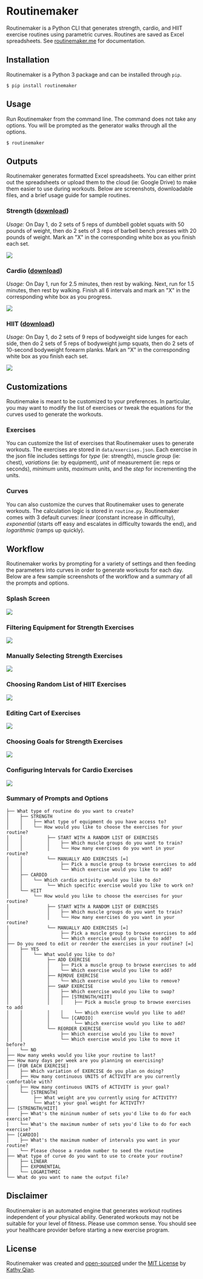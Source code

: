 # Routinemaker

Routinemaker is a Python CLI that generates strength, cardio, and HIIT exercise routines using parametric curves. Routines are saved as Excel spreadsheets. See [routinemaker.me](https://routinemaker.me) for documentation.

## Installation

Routinemaker is a Python 3 package and can be installed through `pip`.

`$ pip install routinemaker`

## Usage

Run Routinemaker from the command line. The command does not take any options. You will be prompted as the generator walks through all the options.

`$ routinemaker`

## Outputs

Routinemaker generates formatted Excel spreadsheets. You can either print out the spreadsheets or upload them to the cloud (ie: Google Drive) to make them easier to use during workouts. Below are screenshots, downloadable files, and a brief usage guide for sample routines.

### Strength ([download](https://raw.githubusercontent.com/kathyqian/routinemaker/master/docs/xlsx/strength.xlsx))

_Usage:_ On Day 1, do 2 sets of 5 reps of dumbbell goblet squats with 50 pounds of weight, then do 2 sets of 3 reps of barbell bench presses with 20 pounds of weight. Mark an "X" in the corresponding white box as you finish each set.

![](https://raw.githubusercontent.com/kathyqian/routinemaker/master/docs/img/strength.png)

### Cardio ([download](https://raw.githubusercontent.com/kathyqian/routinemaker/master/docs/xlsx/cardio.xlsx))

_Usage:_ On Day 1, run for 2.5 minutes, then rest by walking. Next, run for 1.5 minutes, then rest by walking. Finish all 6 intervals and mark an "X" in the corresponding white box as you progress.

![](https://raw.githubusercontent.com/kathyqian/routinemaker/master/docs/img/cardio.png)

### HIIT ([download](https://raw.githubusercontent.com/kathyqian/routinemaker/master/docs/xlsx/HIIT.xlsx))

_Usage:_ On Day 1, do 2 sets of 9 reps of bodyweight side lunges for each side, then do 2 sets of 5 reps of bodyweight jump squats, then do 2 sets of 10-second bodyweight forearm planks. Mark an "X" in the corresponding white box as you finish each set.

![](https://raw.githubusercontent.com/kathyqian/routinemaker/master/docs/img/HIIT.png)

## Customizations

Routinemake is meant to be customized to your preferences. In particular, you may want to modify the list of exercises or tweak the equations for the curves used to generate the workouts.

### Exercises

You can customize the list of exercises that Routinemaker uses to generate workouts. The exercises are stored in `data/exercises.json`. Each exercise in the json file includes settings for _type_ (ie: strength), muscle _group_ (ie: chest), _variations_ (ie: by equipment), _unit_ of measurement (ie: reps or seconds), _minimum_ units, _maximum_ units, and the _step_ for incrementing the units.

### Curves

You can also customize the curves that Routinemaker uses to generate workouts. The calculation logic is stored in `routine.py`. Routinemaker comes with 3 default curves: _linear_ (constant increase in difficulty), _exponential_ (starts off easy and escalates in difficulty towards the end), and _logarithmic_ (ramps up quickly).

## Workflow

Routinemaker works by prompting for a variety of settings and then feeding the parameters into curves in order to generate workouts for each day. Below are a few sample screenshots of the workflow and a summary of all the prompts and options.

### Splash Screen

![](https://raw.githubusercontent.com/kathyqian/routinemaker/master/docs/img/splashscreen.png)

### Filtering Equipment for Strength Exercises

![](https://raw.githubusercontent.com/kathyqian/routinemaker/master/docs/img/equipment.png)

### Manually Selecting Strength Exercises

![](https://raw.githubusercontent.com/kathyqian/routinemaker/master/docs/img/manualstrength.png)

### Choosing Random List of HIIT Exercises

![](https://raw.githubusercontent.com/kathyqian/routinemaker/master/docs/img/randomHIIT.png)

### Editing Cart of Exercises

![](https://raw.githubusercontent.com/kathyqian/routinemaker/master/docs/img/editcart.png)

### Choosing Goals for Strength Exercises

![](https://raw.githubusercontent.com/kathyqian/routinemaker/master/docs/img/strengthgoals.png)

### Configuring Intervals for Cardio Exercises

![](https://raw.githubusercontent.com/kathyqian/routinemaker/master/docs/img/configurecardio.png)

### Summary of Prompts and Options

```
├── What type of routine do you want to create?
│    ├── STRENGTH
│    │    ├── What type of equipment do you have access to?
│    │    └── How would you like to choose the exercises for your routine?
│    │         ├── START WITH A RANDOM LIST OF EXERCISES
│    │         │    ├── Which muscle groups do you want to train?
│    │         │    └── How many exercises do you want in your routine?
│    │         └── MANUALLY ADD EXERCISES [∞]
│    │              ├── Pick a muscle group to browse exercises to add
│    │              └── Which exercise would you like to add?
│    ├── CARDIO
│    │    └── Which cardio activity would you like to do?
│    │         └── Which specific exercise would you like to work on?
│    └── HIIT
│         └── How would you like to choose the exercises for your routine?
│              ├── START WITH A RANDOM LIST OF EXERCISES
│              │    ├── Which muscle groups do you want to train?
│              │    └── How many exercises do you want in your routine?
│              └── MANUALLY ADD EXERCISES [∞]
│                   ├── Pick a muscle group to browse exercises to add
│                   └── Which exercise would you like to add?
├── Do you need to edit or reorder the exercises in your routine? [∞]
│    ├── YES
│    │    └── What would you like to do?
│    │         ├── ADD EXERCISE
│    │         │    ├── Pick a muscle group to browse exercises to add
│    │         │    └── Which exercise would you like to add?
│    │         ├── REMOVE EXERCISE
│    │         │    └── Which exercise would you like to remove?
│    │         ├── SWAP EXERCISE
│    │         │    ├── Which exercise would you like to swap?
│    │         │    ├── [STRENGTH/HIIT]
│    │         │    │    ├── Pick a muscle group to browse exercises to add
│    │         │    │    └── Which exercise would you like to add?
│    │         │    └── [CARDIO]
│    │         │         └── Which exercise would you like to add?
│    │         └── REORDER EXERCISE
│    │              ├── Which exercise would you like to move?
│    │              └── Which exercise would you like to move it before?
│    └── NO
├── How many weeks would you like your routine to last?
├── How many days per week are you planning on exercising?
├── [FOR EACH EXERCISE]
│    ├── Which variation of EXERCISE do you plan on doing?
│    ├── How many continuous UNITS of ACTIVITY are you currently comfortable with?
│    ├── How many continuous UNITS of ACTIVITY is your goal?
│    └── [STRENGTH]
│         ├── What weight are you currently using for ACTIVITY?
│         └── What's your goal weight for ACTIVITY?
├── [STRENGTH/HIIT]
│    ├── What's the mininum number of sets you'd like to do for each exercise?
│    └── What's the maximum number of sets you'd like to do for each exercise?
├── [CARDIO]
│    ├── What's the maximum number of intervals you want in your routine?
│    └── Please choose a random number to seed the routine
├── What type of curve do you want to use to create your routine?
│    ├── LINEAR
│    ├── EXPONENTIAL
│    └── LOGARITHMIC
└── What do you want to name the output file?
```

## Disclaimer

Routinemaker is an automated engine that generates workout routines independent of your physical ability. Generated workouts may not be suitable for your level of fitness. Please use common sense. You should see your healthcare provider before starting a new exercise program.

## License

Routinemaker was created and [open-sourced](https://github.com/kathyqian/routinemaker) under the [MIT License](https://github.com/kathyqian/routinemaker/blob/master/LICENSE) by [Kathy Qian](https://kathyqian.com/).
